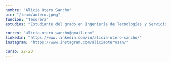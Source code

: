 ```yaml
---
nombre: "Alicia Otero Sancho"
pic: "/team/aotero.jpeg"
funcion: "Tesorera"
estudios: "Estudiante del grado en Ingeniería de Tecnologías y Servicios de Telecomunicación"

correo: "alicia.otero.sancho@gmail.com"
linkedin: "https://www.linkedin.com/in/alicia-otero-sancho/"
instagram: "https://www.instagram.com/aliciaoterosan/"

curso: 22-23
---
```

